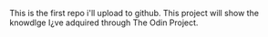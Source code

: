 This is the first repo i'll upload to github. This project will show the knowdlge I¿ve adquired through The Odin Project.